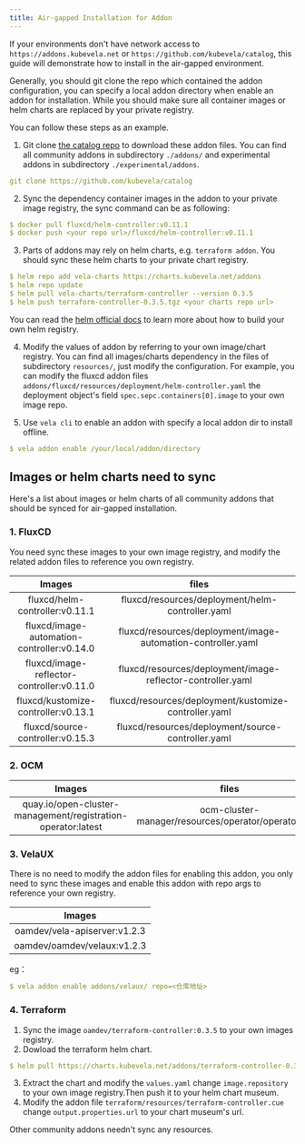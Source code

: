 ```yaml
---
title: Air-gapped Installation for Addon
---
```


If your environments don't have network access to `https://addons.kubevela.net` or `https://github.com/kubevela/catalog`, this guide will demonstrate how to install in the air-gapped environment.

Generally, you should git clone the repo which contained the addon configuration, you can specify a local addon directory when enable an addon for installation. While you should make sure all container images or helm charts are replaced by your private registry.

You can follow these steps as an example.

1. Git clone [the catalog repo](https://github.com/kubevela/catalog) to download these addon files. You can find all community addons in subdirectory `./addons/` and experimental addons in subdirectory `./experimental/addons`.

```yaml
git clone https://github.com/kubevela/catalog
```   

2. Sync the dependency container images in the addon to your private image registry, the sync command can be as following: 
   
```yaml
$ docker pull fluxcd/helm-controller:v0.11.1
$ docker push <your repo url>/fluxcd/helm-controller:v0.11.1
```

3. Parts of addons may rely on helm charts, e.g. `terraform addon`. You should sync these helm charts to your private chart registry.

```yaml
$ helm repo add vela-charts https://charts.kubevela.net/addons
$ helm repo update
$ helm pull vela-charts/terraform-controller --version 0.3.5
$ helm push terraform-controller-0.3.5.tgz <your charts repo url>
```

You can read the [helm official docs](https://helm.sh/docs/topics/chart_repository/) to learn more about how to build your own helm registry.

4. Modify the values of addon by referring to your own image/chart registry. You can find all images/charts dependency in the files of subdirectory `resources/`, just modify the configuration.
   For example, you can modify the fluxcd addon files `addons/fluxcd/resources/deployment/helm-controller.yaml` the deployment object's field `spec.sepc.containers[0].image` to your own image repo.

5. Use `vela cli` to enable an addon with specify a local addon dir to install offline.

```yaml
$ vela addon enable /your/local/addon/directory
```

## Images or helm charts need to sync

Here's a list about images or helm charts of all community addons that should be synced for air-gapped installation.

### 1. FluxCD

You need sync these images to your own image registry, and modify the related addon files to reference you own registry.

|Images|files|
|:----:|:----:|
| fluxcd/helm-controller:v0.11.1| fluxcd/resources/deployment/helm-controller.yaml|  
| fluxcd/image-automation-controller:v0.14.0|fluxcd/resources/deployment/image-automation-controller.yaml | 
|fluxcd/image-reflector-controller:v0.11.0|fluxcd/resources/deployment/image-reflector-controller.yaml|
|fluxcd/kustomize-controller:v0.13.1|fluxcd/resources/deployment/kustomize-controller.yaml|
|fluxcd/source-controller:v0.15.3|fluxcd/resources/deployment/source-controller.yaml|

### 2. OCM

|Images|files|
| :----:| :----: | 
|quay.io/open-cluster-management/registration-operator:latest|ocm-cluster-manager/resources/operator/operator.yaml|

### 3. VelaUX

There is no need to modify the addon files for enabling this addon, you only need to sync these images and enable this addon with repo args to reference your own registry.

|Images|  
| :----:|
|oamdev/vela-apiserver:v1.2.3|
|oamdev/oamdev/velaux:v1.2.3|

eg：

```yaml
$ vela addon enable addons/velaux/ repo=<仓库地址>
```

### 4. Terraform

1. Sync the image `oamdev/terraform-controller:0.3.5` to your own images registry.
2. Dowload the terraform helm chart.
```yaml
$ helm pull https://charts.kubevela.net/addons/terraform-controller-0.3.5.tgz
```
3. Extract the chart and modify the `values.yaml` change `image.repository` to your own image registry.Then push it to your helm chart museum.
4. Modify the addon file `terraform/resources/terraform-controller.cue` change `output.properties.url` to your chart museum's url.

Other community addons needn't sync any resources.
